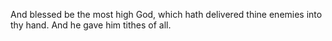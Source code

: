 And blessed be the most high God, which hath delivered thine enemies into thy hand. And he gave him tithes of all.
